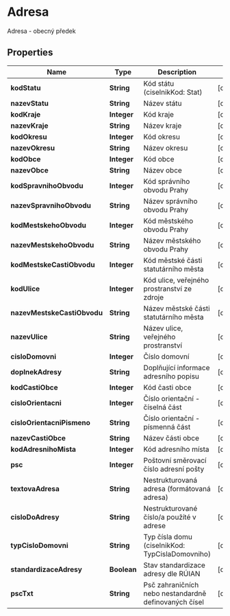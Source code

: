 

# Adresa

Adresa - obecný předek 

## Properties

| Name | Type | Description | Notes |
|------------ | ------------- | ------------- | -------------|
|**kodStatu** | **String** | Kód státu (ciselnikKod: Stat)  |  [optional] |
|**nazevStatu** | **String** | Název státu |  [optional] |
|**kodKraje** | **Integer** | Kód kraje |  [optional] |
|**nazevKraje** | **String** | Název kraje |  [optional] |
|**kodOkresu** | **Integer** | Kód okresu |  [optional] |
|**nazevOkresu** | **String** | Název okresu |  [optional] |
|**kodObce** | **Integer** | Kód obce |  [optional] |
|**nazevObce** | **String** | Název obce |  [optional] |
|**kodSpravnihoObvodu** | **Integer** | Kód správního obvodu Prahy |  [optional] |
|**nazevSpravnihoObvodu** | **String** | Název správního obvodu Prahy  |  [optional] |
|**kodMestskehoObvodu** | **Integer** | Kód městského obvodu Prahy |  [optional] |
|**nazevMestskehoObvodu** | **String** | Název městského obvodu Prahy |  [optional] |
|**kodMestskeCastiObvodu** | **Integer** | Kód městské části statutárního města |  [optional] |
|**kodUlice** | **Integer** | Kód ulice, veřejného prostranství ze zdroje |  [optional] |
|**nazevMestskeCastiObvodu** | **String** | Název městské části statutárního města  |  [optional] |
|**nazevUlice** | **String** | Název ulice, veřejného prostranství  |  [optional] |
|**cisloDomovni** | **Integer** | Číslo domovní |  [optional] |
|**doplnekAdresy** | **String** | Doplňující informace adresního popisu |  [optional] |
|**kodCastiObce** | **Integer** | Kód časti obce |  [optional] |
|**cisloOrientacni** | **Integer** | Číslo orientační - číselná část |  [optional] |
|**cisloOrientacniPismeno** | **String** | Číslo orientační - písmenná část |  [optional] |
|**nazevCastiObce** | **String** | Název části obce |  [optional] |
|**kodAdresnihoMista** | **Integer** | Kód adresního místa |  [optional] |
|**psc** | **Integer** | Poštovní směrovací číslo adresní pošty |  [optional] |
|**textovaAdresa** | **String** | Nestrukturovaná adresa (formátovaná adresa) |  [optional] |
|**cisloDoAdresy** | **String** | Nestrukturované číslo/a použíté v adrese |  [optional] |
|**typCisloDomovni** | **String** | Typ čísla domu (ciselnikKod: TypCislaDomovniho)  |  [optional] |
|**standardizaceAdresy** | **Boolean** | Stav standardizace adresy dle RÚIAN |  [optional] |
|**pscTxt** | **String** | Psč zahraničních nebo nestandardně definovaných čísel |  [optional] |



